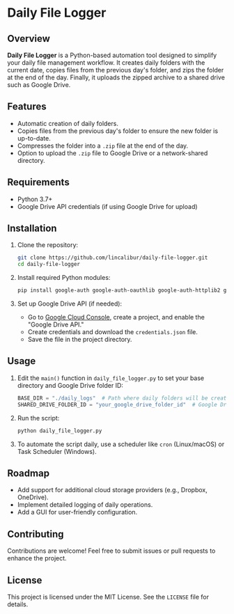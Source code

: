 # Daily File Logger

## Overview
**Daily File Logger** is a Python-based automation tool designed to simplify your daily file management workflow. It creates daily folders with the current date, copies files from the previous day's folder, and zips the folder at the end of the day. Finally, it uploads the zipped archive to a shared drive such as Google Drive.

## Features
- Automatic creation of daily folders.
- Copies files from the previous day's folder to ensure the new folder is up-to-date.
- Compresses the folder into a `.zip` file at the end of the day.
- Option to upload the `.zip` file to Google Drive or a network-shared directory.

## Requirements
- Python 3.7+
- Google Drive API credentials (if using Google Drive for upload)

## Installation
1. Clone the repository:
   ```bash
   git clone https://github.com/lincalibur/daily-file-logger.git
   cd daily-file-logger
   ```

2. Install required Python modules:
   ```bash
   pip install google-auth google-auth-oauthlib google-auth-httplib2 google-api-python-client
   ```

3. Set up Google Drive API (if needed):
   - Go to [Google Cloud Console](https://console.cloud.google.com/), create a project, and enable the "Google Drive API."
   - Create credentials and download the `credentials.json` file.
   - Save the file in the project directory.

## Usage
1. Edit the `main()` function in `daily_file_logger.py` to set your base directory and Google Drive folder ID:
   ```python
   BASE_DIR = "./daily_logs"  # Path where daily folders will be created
   SHARED_DRIVE_FOLDER_ID = "your_google_drive_folder_id"  # Google Drive folder ID
   ```

2. Run the script:
   ```bash
   python daily_file_logger.py
   ```

3. To automate the script daily, use a scheduler like `cron` (Linux/macOS) or Task Scheduler (Windows).

## Roadmap
- Add support for additional cloud storage providers (e.g., Dropbox, OneDrive).
- Implement detailed logging of daily operations.
- Add a GUI for user-friendly configuration.

## Contributing
Contributions are welcome! Feel free to submit issues or pull requests to enhance the project.

## License
This project is licensed under the MIT License. See the `LICENSE` file for details.
